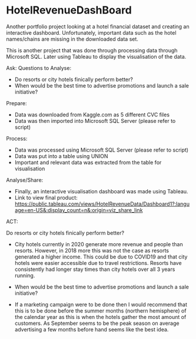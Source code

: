 # HotelRevenueDashBoard
Another portfolio project looking at a hotel financial dataset and creating an interactive dashboard. Unfortunately, important data such as the hotel names/chains are missing in the downloaded data set.

This is another project that was done through processing data through Microsoft SQL. Later using Tableau to display the visualisation of the data.

Ask: Questions to Analyse:
- Do resorts or city hotels finically perform better?
- When would be the best time to advertise promotions and launch a sale initiative?

Prepare:
- Data was downloaded from Kaggle.com as 5 different CVC files
- Data was then imported into Microsoft SQL Server (please refer to script)

Process:
- Data was processed using Microsoft SQL Server (please refer to script)
- Data was put into a table using UNION
- Important and relevant data was extracted from the table for visualisation

Analyse/Share: 
- Finally, an interactive visualisation dashboard was made using Tableau.
- Link to view final product: https://public.tableau.com/views/HotelRevenueData/Dashboard1?:language=en-US&:display_count=n&:origin=viz_share_link

ACT:

Do resorts or city hotels finically perform better?
- City hotels currently in 2020 generate more revenue and people than resorts. However, in 2018 more this was not the case as resorts generated a higher income. This could be due to COVID19 and that city hotels were easier accessible due to travel restrictions. Resorts have consistently had longer stay times than city hotels over all 3 years running.

- When would be the best time to advertise promotions and launch a sale initiative?
- If a marketing campaign were to be done then I would recommend that this is to be done before the summer months (northern hemisphere) of the calendar year as this is when the hotels gather the most amount of customers. As September seems to be the peak season on average advertising a few months before hand seems like the best idea.
